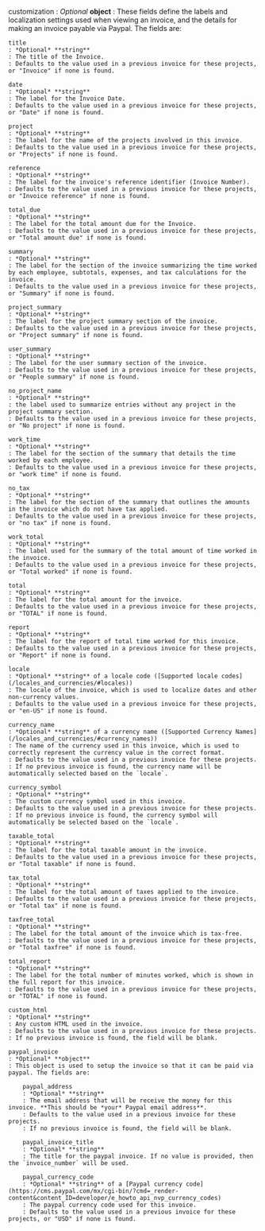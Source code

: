 
customization
: *Optional* **object**
: These fields define the labels and localization settings used when viewing an invoice, and the details for making an invoice payable via Paypal. The fields are:

    title
    : *Optional* **string**
    : The title of the Invoice.
    : Defaults to the value used in a previous invoice for these projects, or "Invoice" if none is found.

    date
    : *Optional* **string**
    : The label for the Invoice Date.
	: Defaults to the value used in a previous invoice for these projects, or "Date" if none is found.

    project
    : *Optional* **string**
    : The label for the name of the projects involved in this invoice.
	: Defaults to the value used in a previous invoice for these projects, or "Projects" if none is found.

    reference
    : *Optional* **string**
    : The label for the invoice's reference identifier (Invoice Number).
    : Defaults to the value used in a previous invoice for these projects, or "Invoice reference" if none is found.

    total_due
    : *Optional* **string**
    : The label for the total amount due for the Invoice.
    : Defaults to the value used in a previous invoice for these projects, or "Total amount due" if none is found.

    summary
    : *Optional* **string**
    : The label for the section of the invoice summarizing the time worked by each employee, subtotals, expenses, and tax calculations for the invoice.
	: Defaults to the value used in a previous invoice for these projects, or "Summary" if none is found.

    project_summary
    : *Optional* **string**
    : The label for the project summary section of the invoice.
	: Defaults to the value used in a previous invoice for these projects, or "Project summary" if none is found.

    user_summary
    : *Optional* **string**
    : The label for the user summary section of the invoice.
	: Defaults to the value used in a previous invoice for these projects, or "People summary" if none is found.

    no_project_name
    : *Optional* **string**
    : the label used to summarize entries without any project in the project summary section.
	: Defaults to the value used in a previous invoice for these projects, or "No project" if none is found.

    work_time
    : *Optional* **string**
    : The label for the section of the summary that details the time worked by each employee.
	: Defaults to the value used in a previous invoice for these projects, or "work time" if none is found.

    no_tax
    : *Optional* **string**
    : The label for the section of the summary that outlines the amounts in the invoice which do not have tax applied.
	: Defaults to the value used in a previous invoice for these projects, or "no tax" if none is found.

    work_total
    : *Optional* **string**
    : The label used for the summary of the total amount of time worked in the invoice.
	: Defaults to the value used in a previous invoice for these projects, or "Total worked" if none is found.

    total
    : *Optional* **string**
    : The label for the total amount for the invoice.
	: Defaults to the value used in a previous invoice for these projects, or "TOTAL" if none is found.

    report
    : *Optional* **string**
    : The label for the report of total time worked for this invoice.
	: Defaults to the value used in a previous invoice for these projects, or "Report" if none is found.

    locale
    : *Optional* **string** of a locale code ([Supported locale codes](/locales_and_currencies/#locales))
    : The locale of the invoice, which is used to localize dates and other non-currency values.
    : Defaults to the value used in a previous invoice for these projects, or "en-US" if none is found.

    currency_name
    : *Optional* **string** of a currency name ([Supported Currency Names](/locales_and_currencies/#currency_names))
    : The name of the currency used in this invoice, which is used to correctly represent the currency value in the correct format.
    : Defaults to the value used in a previous invoice for these projects.
    : If no previous invoice is found, the currency name will be automatically selected based on the `locale`.

    currency_symbol
    : *Optional* **string**
    : The custom currency symbol used in this invoice.
    : Defaults to the value used in a previous invoice for these projects.
    : If no previous invoice is found, the currency symbol will automatically be selected based on the `locale`.

    taxable_total
    : *Optional* **string**
    : The label for the total taxable amount in the invoice.
	: Defaults to the value used in a previous invoice for these projects, or "Total taxable" if none is found.

    tax_total
    : *Optional* **string**
    : The label for the total amount of taxes applied to the invoice.
	: Defaults to the value used in a previous invoice for these projects, or "Total tax" if none is found.

    taxfree_total
    : *Optional* **string**
    : The label for the total amount of the invoice which is tax-free.
	: Defaults to the value used in a previous invoice for these projects, or "Total taxfree" if none is found.

    total_report
    : *Optional* **string**
    : The label for the total number of minutes worked, which is shown in the full report for this invoice.
	: Defaults to the value used in a previous invoice for these projects, or "TOTAL" if none is found.

    custom_html
    : *Optional* **string**
    : Any custom HTML used in the invoice.
    : Defaults to the value used in a previous invoice for these projects.
    : If no previous invoice is found, the field will be blank.

    paypal_invoice
    : *Optional* **object**
    : This object is used to setup the invoice so that it can be paid via paypal. The fields are:

        paypal_address
        : *Optional* **string**
        : The email address that will be receive the money for this invoice. **This should be *your* Paypal email address**.
        : Defaults to the value used in a previous invoice for these projects.
        : If no previous invoice is found, the field will be blank.

        paypal_invoice_title
        : *Optional* **string**
        : The title for the paypal invoice. If no value is provided, then the `invoice_number` will be used.

        paypal_currency_code
        : *Optional* **string** of a [Paypal currency code](https://cms.paypal.com/mx/cgi-bin/?cmd=_render-content&content_ID=developer/e_howto_api_nvp_currency_codes)
        : The paypal currency code used for this invoice.
	    : Defaults to the value used in a previous invoice for these projects, or "USD" if none is found.

